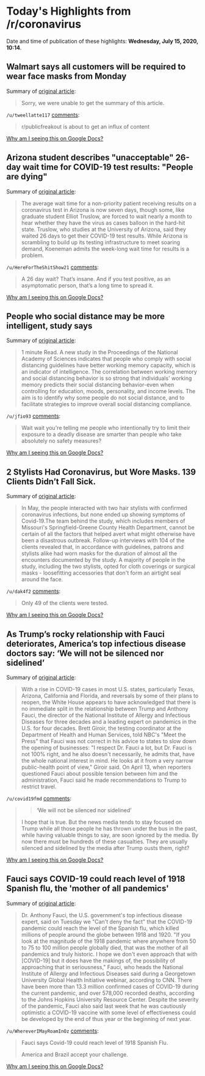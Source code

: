 # Today's Highlights from /r/coronavirus

Date and time of publication of these highlights: **Wednesday, July 15, 2020, 10:14**.

## Walmart says all customers will be required to wear face masks from Monday

Summary of [original article](https://twitter.com/bnodesk/status/1283407774018347008?s=21):

> Sorry, we were unable to get the summary of this article.

`/u/tweellatte117` [comments](https://www.reddit.com/r/Coronavirus/comments/hrojp5/walmart_says_all_customers_will_be_required_to/):

> r/publicfreakout is about to get an influx of content

[Why am I seeing this on Google Docs?](https://docs.google.com/document/d/1Dc6We63vOXIZsc0op-Bt4abqkYjXzOigalQqFxmvvbM/edit?usp=sharing)

## Arizona student describes "unacceptable" 26-day wait time for COVID-19 test results: "People are dying"

Summary of [original article](https://www.cbsnews.com/news/coronavirus-arizona-covid-19-test-results/):

> The average wait time for a non-priority patient receiving results on a coronavirus test in Arizona is now seven days, though some, like graduate student Elliot Truslow, are forced to wait nearly a month to hear whether they have the virus as cases balloon in the hard-hit state. Truslow, who studies at the University of Arizona, said they waited 26 days to get their COVID-19 test results. While Arizona is scrambling to build up its testing infrastructure to meet soaring demand, Koeneman admits the week-long wait time for results is a problem.

`/u/HereForTheShitShow21` [comments](https://www.reddit.com/r/Coronavirus/comments/hrn7v3/arizona_student_describes_unacceptable_26day_wait/):

> A 26 day wait?  That’s insane.  And if you test positive, as an asymptomatic person, that’s a long time to spread it.

[Why am I seeing this on Google Docs?](https://docs.google.com/document/d/1Dc6We63vOXIZsc0op-Bt4abqkYjXzOigalQqFxmvvbM/edit?usp=sharing)

## People who social distance may be more intelligent, study says

Summary of [original article](https://www.fastcompany.com/90527258/people-who-social-distance-may-be-more-intelligent-study-says):

> 1 minute Read. A new study in the Proceedings of the National Academy of Sciences indicates that people who comply with social distancing guidelines have better working memory capacity, which is an indicator of intelligence. The correlation between working memory and social distancing behavior is so strong that individuals' working memory predicts their social distancing behavior-even when controlling for education, moods, personality, and income levels. The aim is to identify why some people do not social distance, and to facilitate strategies to improve overall social distancing compliance.

`/u/jfio93` [comments](https://www.reddit.com/r/Coronavirus/comments/hrgge0/people_who_social_distance_may_be_more/):

> Wait wait you're telling me people who intentionally try to limit their exposure to a deadly disease are smarter than people who take absolutely no safety measures?

[Why am I seeing this on Google Docs?](https://docs.google.com/document/d/1Dc6We63vOXIZsc0op-Bt4abqkYjXzOigalQqFxmvvbM/edit?usp=sharing)

## 2 Stylists Had Coronavirus, but Wore Masks. 139 Clients Didn’t Fall Sick.

Summary of [original article](https://www.nytimes.com/2020/07/14/health/coronavirus-hair-salon-masks.html?):

> In May, the people interacted with two hair stylists with confirmed coronavirus infections, but none ended up showing symptoms of Covid-19.The team behind the study, which includes members of Missouri's Springfield-Greene County Health Department, cannot be certain of all the factors that helped avert what might otherwise have been a disastrous outbreak. Follow-up interviews with 104 of the clients revealed that, in accordance with guidelines, patrons and stylists alike had worn masks for the duration of almost all the encounters documented by the study. A majority of people in the study, including the two stylists, opted for cloth coverings or surgical masks - loosefitting accessories that don't form an airtight seal around the face.

`/u/dak4f2` [comments](https://www.reddit.com/r/Coronavirus/comments/hrltpm/2_stylists_had_coronavirus_but_wore_masks_139/):

> Only 49 of the clients were tested.

[Why am I seeing this on Google Docs?](https://docs.google.com/document/d/1Dc6We63vOXIZsc0op-Bt4abqkYjXzOigalQqFxmvvbM/edit?usp=sharing)

## As Trump’s rocky relationship with Fauci deteriorates, America’s top infectious disease doctors say: ‘We will not be silenced nor sidelined’

Summary of [original article](https://www.marketwatch.com/story/as-trumps-rocky-relationship-with-fauci-deteriorates-americas-top-infectious-disease-doctors-say-we-will-not-be-silenced-nor-sidelined-2020-07-14?mod=newsviewer_click):

> With a rise in COVID-19 cases in most U.S. states, particularly Texas, Arizona, California and Florida, and reversals by some of their plans to reopen, the White House appears to have acknowledged that there is no immediate split in the relationship between Trump and Anthony Fauci, the director of the National Institute of Allergy and Infectious Diseases for three decades and a leading expert on pandemics in the U.S. for four decades. Brett Giroir, the testing coordinator at the Department of Health and Human Services, told NBC's "Meet the Press" that Fauci was not correct in his advice to states to slow down the opening of businesses: "I respect Dr. Fauci a lot, but Dr. Fauci is not 100% right, and he also doesn't necessarily, he admits that, have the whole national interest in mind. He looks at it from a very narrow public-health point of view," Giroir said. On April 13, when reporters questioned Fauci about possible tension between him and the administration, Fauci said he made recommendations to Trump to restrict travel.

`/u/covid19fmd` [comments](https://www.reddit.com/r/Coronavirus/comments/hrf8fs/as_trumps_rocky_relationship_with_fauci/):

> >‘We will not be silenced nor sidelined’
> 
> I hope that is true. But the news media tends to stay focused on Trump while all those people he has thrown under the bus in the past, while having valuable things to say, are soon ignored by the media. By now there must be hundreds of these casualties. They are usually silenced and sidelined by the media after Trump ousts them, right?

[Why am I seeing this on Google Docs?](https://docs.google.com/document/d/1Dc6We63vOXIZsc0op-Bt4abqkYjXzOigalQqFxmvvbM/edit?usp=sharing)

## Fauci says COVID-19 could reach level of 1918 Spanish flu, the 'mother of all pandemics'

Summary of [original article](https://www.newsweek.com/fauci-covid-19-level-1918-spanish-flu-mother-all-pandemics-1517867):

> Dr. Anthony Fauci, the U.S. government's top infectious disease expert, said on Tuesday we "Can't deny the fact" that the COVID-19 pandemic could reach the level of the Spanish flu, which killed millions of people around the globe between 1918 and 1920. "If you look at the magnitude of the 1918 pandemic where anywhere from 50 to 75 to 100 million people globally died, that was the mother of all pandemics and truly historic. I hope we don't even approach that with [COVID-19] but it does have the makings of, the possibility of approaching that in seriousness," Fauci, who heads the National Institute of Allergy and Infectious Diseases said during a Georgetown University Global Health Initiative webinar, according to CNN. There have been more than 13.3 million confirmed cases of COVID-19 during the current pandemic, and over 578,000 recorded deaths, according to the Johns Hopkins University Resource Center. Despite the severity of the pandemic, Fauci also said last week that he was cautiously optimistic a COVID-19 vaccine with some level of effectiveness could be developed by the end of thus year or the beginning of next year.

`/u/WhereverIMayRoamInOz` [comments](https://www.reddit.com/r/Coronavirus/comments/hrkuh4/fauci_says_covid19_could_reach_level_of_1918/):

> Fauci says Covid-19 could reach level of 1918 Spanish Flu.
> 
> America and Brazil accept your challenge.

[Why am I seeing this on Google Docs?](https://docs.google.com/document/d/1Dc6We63vOXIZsc0op-Bt4abqkYjXzOigalQqFxmvvbM/edit?usp=sharing)

